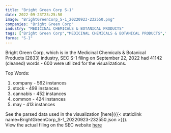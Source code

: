 ```yaml
---
title: "Bright Green Corp S-1"
date: 2022-09-23T23:25:50
image: "BrightGreenCorp_S-1_20220923-232550.png"
companies: "Bright Green Corp"
industry: "MEDICINAL CHEMICALS & BOTANICAL PRODUCTS"
tags: ["Bright Green Corp","MEDICINAL CHEMICALS & BOTANICAL PRODUCTS","09-22-2022","S-1"]
forms: "S-1"
---
```

Bright Green Corp, which is in the Medicinal Chemicals & Botanical Products [2833] industry, SEC S-1 filing on September 22, 2022 had 41142 (cleaned) words - 600 were utilized for the visualizations.

Top Words:
1. company - 562 instances
2. stock - 499 instances
3. cannabis - 452 instances
4. common - 424 instances
5. may - 413 instances


See the parsed data used in the visualization [here]({{< staticlink name=BrightGreenCorp_S-1_20220923-232550.json >}}).  
View the actual filing on the SEC website [here](https://www.sec.gov/Archives/edgar/data/1886799/0001493152-22-026516.txt)